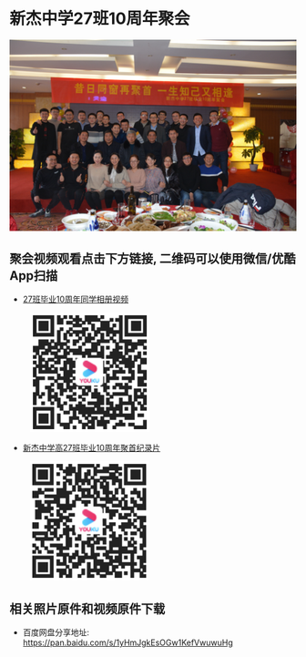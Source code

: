# 新杰中学27班10周年聚会

![合照](images/合照.JPG)

## 聚会视频观看点击下方链接, 二维码可以使用微信/优酷App扫描

- [27班毕业10周年同学相册视频](https://v.youku.com/v_show/id_XNDA0OTE5OTYwNA==.html)

&emsp; &emsp; ![27班毕业10周年同学相册视频二维码](images/27班毕业10周年同学相册视频优酷观看二维码.png)

- [新杰中学高27班毕业10周年聚首纪录片](https://v.youku.com/v_show/id_XNDE5NjgzMzAwNA==.html)

&emsp; &emsp; ![新杰中学高27班毕业10周年聚首纪录片二维码](images/新杰中学高27班毕业10周年聚首纪录片二维码.png)


## 相关照片原件和视频原件下载

- 百度网盘分享地址: <https://pan.baidu.com/s/1yHmJgkEsOGw1KefVwuwuHg>


